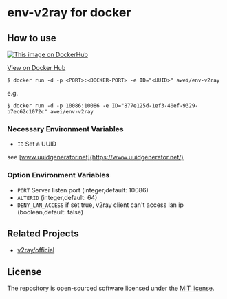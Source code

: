 # env-v2ray for docker
## How to use
[![This image on DockerHub](https://img.shields.io/docker/pulls/awei/env-v2ray.svg)](https://hub.docker.com/r/awei/env-v2ray/)

[View on Docker Hub](https://hub.docker.com/r/awei/env-v2ray)
```console
$ docker run -d -p <PORT>:<DOCKER-PORT> -e ID="<UUID>" awei/env-v2ray
```
e.g.
```
$ docker run -d -p 10086:10086 -e ID="877e125d-1ef3-40ef-9329-b7ec62c1072c" awei/env-v2ray
```
### Necessary Environment Variables
* `ID` Set a UUID

see [www.uuidgenerator.net](https://www.uuidgenerator.net/)

### Option Environment Variables
* `PORT` Server listen port (integer,default: 10086)
* `ALTERID` (integer,default: 64)
* `DENY_LAN_ACCESS` if set true, v2ray client can't access lan ip (boolean,default: false)

## Related Projects
- [v2ray/official](https://hub.docker.com/r/v2ray/official)

## License
The repository is open-sourced software licensed under the [MIT license](https://opensource.org/licenses/MIT).
